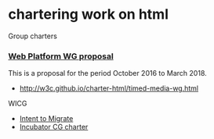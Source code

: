 # chartering work on html

Group charters

### [Web Platform WG proposal](http://w3c.github.io/charter-html/group-charter.html)

This is a proposal for the period October 2016 to March 2018.

 * http://w3c.github.io/charter-html/timed-media-wg.html


WICG
 * [Intent to Migrate](https://wicg.github.io/admin/intent-to-migrate.html)
 * [Incubator CG charter](https://wicg.github.io/admin/charter.html)

